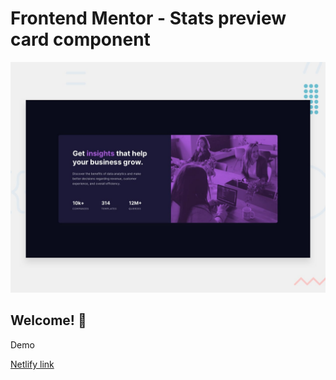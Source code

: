 # Frontend Mentor - Stats preview card component

![Design preview for the Stats preview card component coding challenge](./design/desktop-preview.jpg)

## Welcome! 👋

Demo

[Netlify link](https://stats-preview-card-component-main-karim.netlify.app/)

